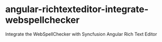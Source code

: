 # angular-richtexteditor-integrate-webspellchecker
Integrate the WebSpellChecker with Syncfusion Angular Rich Text Editor
